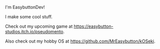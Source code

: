 I'm EasybuttonDev!

I make some cool stuff.

Check out my upcoming game at https://easybutton-studios.itch.io/pseudomento. 

Also check out my hobby OS at https://github.com/MrEasybutton/kOSeki.


